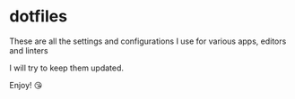# dotfiles

These are all the settings and configurations I use for various apps, editors and linters

I will try to keep them updated.

Enjoy! 😘
